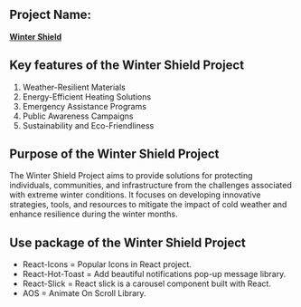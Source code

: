 ## Project Name:

**[Winter Shield](https://winter-shield.netlify.app/ "Winter Shield Live Link")**

## Key features of the Winter Shield Project

1. Weather-Resilient Materials
2. Energy-Efficient Heating Solutions
3. Emergency Assistance Programs
4. Public Awareness Campaigns
5. Sustainability and Eco-Friendliness

## Purpose of the Winter Shield Project

The Winter Shield Project aims to provide solutions for protecting individuals, communities, and infrastructure from the challenges associated with extreme winter conditions. It focuses on developing innovative strategies, tools, and resources to mitigate the impact of cold weather and enhance resilience during the winter months.

## Use package of the Winter Shield Project

- React-Icons = Popular Icons in React project.
- React-Hot-Toast = Add beautiful notifications pop-up message library.
- React-Slick = React slick is a carousel component built with React.
- AOS = Animate On Scroll Library.
